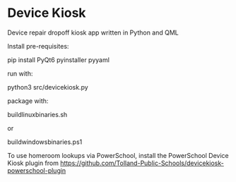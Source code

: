 # Device Kiosk
Device repair dropoff kiosk app written in Python and QML

Install pre-requisites:

pip install PyQt6 pyinstaller pyyaml

run with:

python3 src/devicekiosk.py

package with:

buildlinuxbinaries.sh

or

buildwindowsbinaries.ps1

To use homeroom lookups via PowerSchool, install the PowerSchool Device Kiosk plugin from https://github.com/Tolland-Public-Schools/devicekiosk-powerschool-plugin